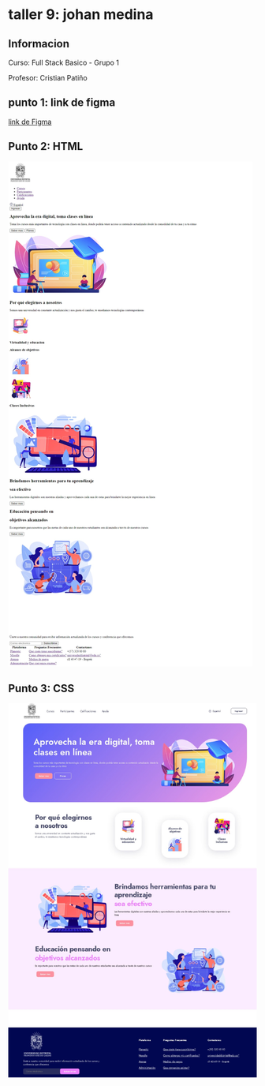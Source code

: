 <H1>taller 9: johan medina</h1>

<h2>Informacion</h2>
<p>Curso: Full Stack Basico - Grupo 1</p>
<p<>Profesor: Cristian Patiño</p>

<h2>punto 1: link de figma </h2>
<a href="https://www.figma.com/file/vvgisVZ7pktyrsPtO8Mqkf/Johan-medina-%2F-figma-exercise?type=design&node-id=0%3A1&t=b36g12iHzihTlbPb-1"> link de Figma</a>

<h2>Punto 2: HTML</h2>
<img src="./Public/images/HTML.png"
alt="HTML">

<h2>Punto 3: CSS</h2>
<img src="./public/images/CSS.jpeg"
alt="css">


